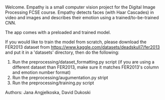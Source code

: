 Welcome.
Empathy is a small computer vision project for the Digital Image Processing FCSE course. Empathy detects faces (with Haar Cascades) in video and images and describes their emotion using a trained/to-be-trained CNN.

The app comes with a preloaded and trained model.

If you would like to train the model from scratch, please download the FER2013 dataset from https://www.kaggle.com/datasets/deadskull7/fer2013 and put it in a 'datasets' directory, then do the following:
  1. Run the preprocessing/dataset_formatting.py script (if you are using a different dataset than FER2013, make sure it matches FER2013's column and emotion number format)
  2. Run the preprocessing/augumentation.py stript
  3. Run the preprocessing/training.py script 

Authors:
Jana Angjelkoska, David Dukoski
